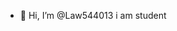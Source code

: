 - 👋 Hi, I’m @Law544013
  i am student 

<!---
Law544013/Law544013 is a ✨ special ✨ repository because its `README.md` (this file) appears on your GitHub profile.
You can click the Preview link to take a look at your changes.
--->
